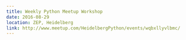 ```yaml
---
title: Weekly Python Meetup Workshop
date: 2016-08-29
location: ZEP, Heidelberg
link: http://www.meetup.com/HeidelbergPython/events/wqbxllyvlbmc/
---
```

